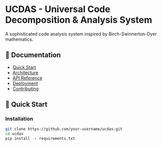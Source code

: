 # UCDAS - Universal Code Decomposition & Analysis System

A sophisticated code analysis system inspired by Birch-Swinnerton-Dyer mathematics.

## 📖 Documentation

- [Quick Start](#quick-start)
- [Architecture](#architecture)
- [API Reference](#api-reference)
- [Deployment](#deployment)
- [Contributing](#contributing)

## 🚀 Quick Start

### Installation

```bash
git clone https://github.com/your-username/ucdas.git
cd ucdas
pip install -r requirements.txt
